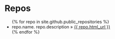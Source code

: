 <div id="home">

  <h1>Repos</h1>
  <ul class="posts">
    {% for repo in site.github.public_repositories %}
      <li><span>repo.name</span>. repo.description &raquo; <a href="{{ repo.html_url }}">{{ repo.html_url }}</a></li>
    {% endfor %}
  </ul>
</div>
